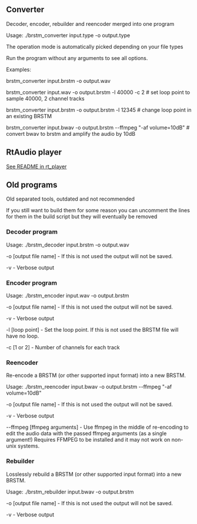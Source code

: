 ## Converter
Decoder, encoder, rebuilder and reencoder merged into one program

Usage:
./brstm_converter input.type -o output.type

The operation mode is automatically picked depending on your file types

Run the program without any arguments to see all options.

Examples:

brstm_converter input.brstm -o output.wav

brstm_converter input.wav -o output.brstm -l 40000 -c 2 # set loop point to sample 40000, 2 channel tracks

brstm_converter input.brstm -o output.brstm -l 12345 # change loop point in an existing BRSTM

brstm_converter input.bwav -o output.brstm --ffmpeg "-af volume=10dB" # convert bwav to brstm and amplify the audio by 10dB

## RtAudio player
[See README in rt_player](https://github.com/Extrasklep/revolution/tree/master/src/rt_player)


## Old programs
Old separated tools, outdated and not recommended

If you still want to build them for some reason you can uncomment the lines for them in the build script but they will eventually be removed

### Decoder program
Usage:
./brstm_decoder input.brstm -o output.wav

-o [output file name] - If this is not used the output will not be saved.

-v - Verbose output


### Encoder program
Usage:
./brstm_encoder input.wav -o output.brstm

-o [output file name] - If this is not used the output will not be saved.

-v - Verbose output

-l [loop point] - Set the loop point. If this is not used the BRSTM file will have no loop.

-c [1 or 2] - Number of channels for each track

### Reencoder
Re-encode a BRSTM (or other supported input format) into a new BRSTM.

Usage:
./brstm_reencoder input.bwav -o output.brstm --ffmpeg "-af volume=10dB"

-o [output file name] - If this is not used the output will not be saved.

-v - Verbose output

--ffmpeg [ffmpeg arguments] - Use ffmpeg in the middle of re-encoding to edit the audio data with the passed ffmpeg arguments (as a single argument!)
Requires FFMPEG to be installed and it may not work on non-unix systems.

### Rebuilder
Losslessly rebuild a BRSTM (or other supported input format) into a new BRSTM.

Usage:
./brstm_rebuilder input.bwav -o output.brstm

-o [output file name] - If this is not used the output will not be saved.

-v - Verbose output
